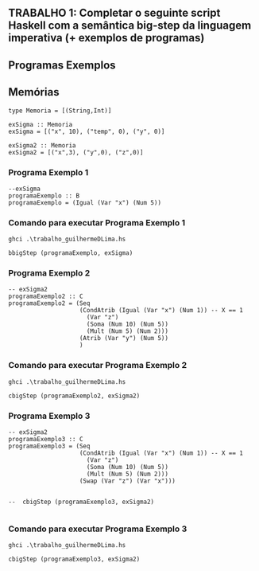 ## TRABALHO 1: Completar o seguinte script Haskell com a semântica big-step da linguagem imperativa (+  exemplos de programas) 

## Programas Exemplos

## Memórias
```
type Memoria = [(String,Int)]

exSigma :: Memoria
exSigma = [("x", 10), ("temp", 0), ("y", 0)]

exSigma2 :: Memoria
exSigma2 = [("x",3), ("y",0), ("z",0)]
```

### Programa Exemplo 1
```
--exSigma 
programaExemplo :: B
programaExemplo = (Igual (Var "x") (Num 5))
```
### Comando para executar Programa Exemplo 1
```
ghci .\trabalho_guilhermeDLima.hs

bbigStep (programaExemplo, exSigma)
```
### Programa Exemplo 2
```
-- exSigma2
programaExemplo2 :: C
programaExemplo2 = (Seq 
                    (CondAtrib (Igual (Var "x") (Num 1)) -- X == 1
                      (Var "z")
                      (Soma (Num 10) (Num 5))
                      (Mult (Num 5) (Num 2)))
                    (Atrib (Var "y") (Num 5))
                    )
```

### Comando para executar Programa Exemplo 2
```
ghci .\trabalho_guilhermeDLima.hs

cbigStep (programaExemplo2, exSigma2)
```
### Programa Exemplo 3

```
-- exSigma2
programaExemplo3 :: C
programaExemplo3 = (Seq 
                    (CondAtrib (Igual (Var "x") (Num 1)) -- X == 1
                      (Var "z")
                      (Soma (Num 10) (Num 5))
                      (Mult (Num 5) (Num 2)))
                    (Swap (Var "z") (Var "x")))


--  cbigStep (programaExemplo3, exSigma2)   


```
### Comando para executar Programa Exemplo 3
```
ghci .\trabalho_guilhermeDLima.hs

cbigStep (programaExemplo3, exSigma2)
```
